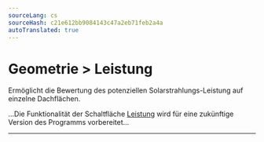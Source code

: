 ```yaml
---
sourceLang: cs
sourceHash: c21e612bb9084143c47a2eb71feb2a4a
autoTranslated: true
---
```


<h1>Geometrie &gt; Leistung</h1>
<p>
Ermöglicht die Bewertung des potenziellen Solarstrahlungs-Leistung auf einzelne Dachflächen.
</p>

<p>
...Die Funktionalität der Schaltfläche <u>Leistung</u> wird für eine zukünftige Version des Programms vorbereitet...
</p>

<hr class="main"> <!-- Vodorovná čára jako oddělovač sekce -->

<!-- product: HiStruct Roofs -->